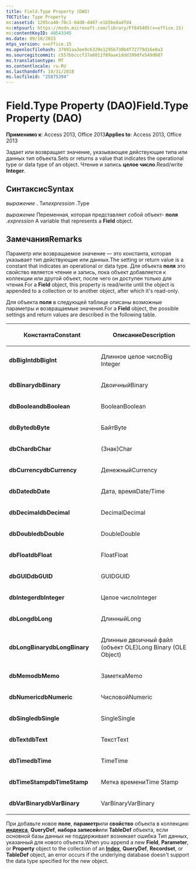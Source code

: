 ```yaml
---
title: Field.Type Property (DAO)
TOCTitle: Type Property
ms:assetid: 1295ca40-78c1-bdd0-d407-e1b5be8adfd4
ms:mtpsurl: https://msdn.microsoft.com/library/Ff845405(v=office.15)
ms:contentKeyID: 48543345
ms.date: 09/18/2015
mtps_version: v=office.15
ms.openlocfilehash: 37891aa3ee9c6329e1295b730b4f72779d16e0a3
ms.sourcegitcommit: c557bbcccf37a6011f89aae1ddd399dfe549d087
ms.translationtype: MT
ms.contentlocale: ru-RU
ms.lasthandoff: 10/31/2018
ms.locfileid: "25875394"
---
```

# <a name="fieldtype-property-dao"></a><span data-ttu-id="99a9b-102">Field.Type Property (DAO)</span><span class="sxs-lookup"><span data-stu-id="99a9b-102">Field.Type Property (DAO)</span></span>


<span data-ttu-id="99a9b-103">**Применимо к**: Access 2013, Office 2013</span><span class="sxs-lookup"><span data-stu-id="99a9b-103">**Applies to**: Access 2013, Office 2013</span></span>

<span data-ttu-id="99a9b-104">Задает или возвращает значение, указывающее действующие типа или данных тип объекта.</span><span class="sxs-lookup"><span data-stu-id="99a9b-104">Sets or returns a value that indicates the operational type or data type of an object.</span></span> <span data-ttu-id="99a9b-105">Чтение и запись **целое число**.</span><span class="sxs-lookup"><span data-stu-id="99a9b-105">Read/write **Integer**.</span></span>

## <a name="syntax"></a><span data-ttu-id="99a9b-106">Синтаксис</span><span class="sxs-lookup"><span data-stu-id="99a9b-106">Syntax</span></span>

<span data-ttu-id="99a9b-107">*выражение* . Тип</span><span class="sxs-lookup"><span data-stu-id="99a9b-107">*expression* .Type</span></span>

<span data-ttu-id="99a9b-108">*выражение* Переменная, которая представляет собой объект- **поля** .</span><span class="sxs-lookup"><span data-stu-id="99a9b-108">*expression* A variable that represents a **Field** object.</span></span>

## <a name="remarks"></a><span data-ttu-id="99a9b-109">Замечания</span><span class="sxs-lookup"><span data-stu-id="99a9b-109">Remarks</span></span>

<span data-ttu-id="99a9b-110">Параметр или возвращаемое значение — это константа, которая указывает тип действующие или данных.</span><span class="sxs-lookup"><span data-stu-id="99a9b-110">The setting or return value is a constant that indicates an operational or data type.</span></span> <span data-ttu-id="99a9b-111">Для объекта **поля** это свойство является чтение и запись, пока объект добавляется к коллекции или другой объект, после чего он доступен только для чтения.</span><span class="sxs-lookup"><span data-stu-id="99a9b-111">For a **Field** object, this property is read/write until the object is appended to a collection or to another object, after which it's read-only.</span></span>

<span data-ttu-id="99a9b-112">Для объекта **поля** в следующей таблице описаны возможные параметры и возвращаемые значения.</span><span class="sxs-lookup"><span data-stu-id="99a9b-112">For a **Field** object, the possible settings and return values are described in the following table.</span></span>

<table>
<colgroup>
<col style="width: 50%" />
<col style="width: 50%" />
</colgroup>
<thead>
<tr class="header">
<th><p><span data-ttu-id="99a9b-113">Константа</span><span class="sxs-lookup"><span data-stu-id="99a9b-113">Constant</span></span></p></th>
<th><p><span data-ttu-id="99a9b-114">Описание</span><span class="sxs-lookup"><span data-stu-id="99a9b-114">Description</span></span></p></th>
</tr>
</thead>
<tbody>
<tr class="odd">
<td><p><span data-ttu-id="99a9b-115"><strong>dbBigInt</strong></span><span class="sxs-lookup"><span data-stu-id="99a9b-115"><strong>dbBigInt</strong></span></span></p></td>
<td><p><span data-ttu-id="99a9b-116">Длинное целое число</span><span class="sxs-lookup"><span data-stu-id="99a9b-116">Big Integer</span></span></p></td>
</tr>
<tr class="even">
<td><p><span data-ttu-id="99a9b-117"><strong>dbBinary</strong></span><span class="sxs-lookup"><span data-stu-id="99a9b-117"><strong>dbBinary</strong></span></span></p></td>
<td><p><span data-ttu-id="99a9b-118">Двоичный</span><span class="sxs-lookup"><span data-stu-id="99a9b-118">Binary</span></span></p></td>
</tr>
<tr class="odd">
<td><p><span data-ttu-id="99a9b-119"><strong>dbBoolean</strong></span><span class="sxs-lookup"><span data-stu-id="99a9b-119"><strong>dbBoolean</strong></span></span></p></td>
<td><p><span data-ttu-id="99a9b-120">Boolean</span><span class="sxs-lookup"><span data-stu-id="99a9b-120">Boolean</span></span></p></td>
</tr>
<tr class="even">
<td><p><span data-ttu-id="99a9b-121"><strong>dbByte</strong></span><span class="sxs-lookup"><span data-stu-id="99a9b-121"><strong>dbByte</strong></span></span></p></td>
<td><p><span data-ttu-id="99a9b-122">Байт</span><span class="sxs-lookup"><span data-stu-id="99a9b-122">Byte</span></span></p></td>
</tr>
<tr class="odd">
<td><p><span data-ttu-id="99a9b-123"><strong>dbChar</strong></span><span class="sxs-lookup"><span data-stu-id="99a9b-123"><strong>dbChar</strong></span></span></p></td>
<td><p><span data-ttu-id="99a9b-124">(Знак)</span><span class="sxs-lookup"><span data-stu-id="99a9b-124">Char</span></span></p></td>
</tr>
<tr class="even">
<td><p><span data-ttu-id="99a9b-125"><strong>dbCurrency</strong></span><span class="sxs-lookup"><span data-stu-id="99a9b-125"><strong>dbCurrency</strong></span></span></p></td>
<td><p><span data-ttu-id="99a9b-126">Денежный</span><span class="sxs-lookup"><span data-stu-id="99a9b-126">Currency</span></span></p></td>
</tr>
<tr class="odd">
<td><p><span data-ttu-id="99a9b-127"><strong>dbDate</strong></span><span class="sxs-lookup"><span data-stu-id="99a9b-127"><strong>dbDate</strong></span></span></p></td>
<td><p><span data-ttu-id="99a9b-128">Дата, время</span><span class="sxs-lookup"><span data-stu-id="99a9b-128">Date/Time</span></span></p></td>
</tr>
<tr class="even">
<td><p><span data-ttu-id="99a9b-129"><strong>dbDecimal</strong></span><span class="sxs-lookup"><span data-stu-id="99a9b-129"><strong>dbDecimal</strong></span></span></p></td>
<td><p><span data-ttu-id="99a9b-130">Decimal</span><span class="sxs-lookup"><span data-stu-id="99a9b-130">Decimal</span></span></p></td>
</tr>
<tr class="odd">
<td><p><span data-ttu-id="99a9b-131"><strong>dbDouble</strong></span><span class="sxs-lookup"><span data-stu-id="99a9b-131"><strong>dbDouble</strong></span></span></p></td>
<td><p><span data-ttu-id="99a9b-132">Double</span><span class="sxs-lookup"><span data-stu-id="99a9b-132">Double</span></span></p></td>
</tr>
<tr class="even">
<td><p><span data-ttu-id="99a9b-133"><strong>dbFloat</strong></span><span class="sxs-lookup"><span data-stu-id="99a9b-133"><strong>dbFloat</strong></span></span></p></td>
<td><p><span data-ttu-id="99a9b-134">Float</span><span class="sxs-lookup"><span data-stu-id="99a9b-134">Float</span></span></p></td>
</tr>
<tr class="odd">
<td><p><span data-ttu-id="99a9b-135"><strong>dbGUID</strong></span><span class="sxs-lookup"><span data-stu-id="99a9b-135"><strong>dbGUID</strong></span></span></p></td>
<td><p><span data-ttu-id="99a9b-136">GUID</span><span class="sxs-lookup"><span data-stu-id="99a9b-136">GUID</span></span></p></td>
</tr>
<tr class="even">
<td><p><span data-ttu-id="99a9b-137"><strong>dbInteger</strong></span><span class="sxs-lookup"><span data-stu-id="99a9b-137"><strong>dbInteger</strong></span></span></p></td>
<td><p><span data-ttu-id="99a9b-138">Целое число</span><span class="sxs-lookup"><span data-stu-id="99a9b-138">Integer</span></span></p></td>
</tr>
<tr class="odd">
<td><p><span data-ttu-id="99a9b-139"><strong>dbLong</strong></span><span class="sxs-lookup"><span data-stu-id="99a9b-139"><strong>dbLong</strong></span></span></p></td>
<td><p><span data-ttu-id="99a9b-140">Длинный</span><span class="sxs-lookup"><span data-stu-id="99a9b-140">Long</span></span></p></td>
</tr>
<tr class="even">
<td><p><span data-ttu-id="99a9b-141"><strong>dbLongBinary</strong></span><span class="sxs-lookup"><span data-stu-id="99a9b-141"><strong>dbLongBinary</strong></span></span></p></td>
<td><p><span data-ttu-id="99a9b-142">Длинные двоичный файл (объект OLE)</span><span class="sxs-lookup"><span data-stu-id="99a9b-142">Long Binary (OLE Object)</span></span></p></td>
</tr>
<tr class="odd">
<td><p><span data-ttu-id="99a9b-143"><strong>dbMemo</strong></span><span class="sxs-lookup"><span data-stu-id="99a9b-143"><strong>dbMemo</strong></span></span></p></td>
<td><p><span data-ttu-id="99a9b-144">Заметка</span><span class="sxs-lookup"><span data-stu-id="99a9b-144">Memo</span></span></p></td>
</tr>
<tr class="even">
<td><p><span data-ttu-id="99a9b-145"><strong>dbNumeric</strong></span><span class="sxs-lookup"><span data-stu-id="99a9b-145"><strong>dbNumeric</strong></span></span></p></td>
<td><p><span data-ttu-id="99a9b-146">Числовой</span><span class="sxs-lookup"><span data-stu-id="99a9b-146">Numeric</span></span></p></td>
</tr>
<tr class="odd">
<td><p><span data-ttu-id="99a9b-147"><strong>dbSingle</strong></span><span class="sxs-lookup"><span data-stu-id="99a9b-147"><strong>dbSingle</strong></span></span></p></td>
<td><p><span data-ttu-id="99a9b-148">Single</span><span class="sxs-lookup"><span data-stu-id="99a9b-148">Single</span></span></p></td>
</tr>
<tr class="even">
<td><p><span data-ttu-id="99a9b-149"><strong>dbText</strong></span><span class="sxs-lookup"><span data-stu-id="99a9b-149"><strong>dbText</strong></span></span></p></td>
<td><p><span data-ttu-id="99a9b-150">Текст</span><span class="sxs-lookup"><span data-stu-id="99a9b-150">Text</span></span></p></td>
</tr>
<tr class="odd">
<td><p><span data-ttu-id="99a9b-151"><strong>dbTime</strong></span><span class="sxs-lookup"><span data-stu-id="99a9b-151"><strong>dbTime</strong></span></span></p></td>
<td><p><span data-ttu-id="99a9b-152">Time</span><span class="sxs-lookup"><span data-stu-id="99a9b-152">Time</span></span></p></td>
</tr>
<tr class="even">
<td><p><span data-ttu-id="99a9b-153"><strong>dbTimeStamp</strong></span><span class="sxs-lookup"><span data-stu-id="99a9b-153"><strong>dbTimeStamp</strong></span></span></p></td>
<td><p><span data-ttu-id="99a9b-154">Метка времени</span><span class="sxs-lookup"><span data-stu-id="99a9b-154">Time Stamp</span></span></p></td>
</tr>
<tr class="odd">
<td><p><span data-ttu-id="99a9b-155"><strong>dbVarBinary</strong></span><span class="sxs-lookup"><span data-stu-id="99a9b-155"><strong>dbVarBinary</strong></span></span></p></td>
<td><p><span data-ttu-id="99a9b-156">VarBinary</span><span class="sxs-lookup"><span data-stu-id="99a9b-156">VarBinary</span></span></p></td>
</tr>
</tbody>
</table>


<span data-ttu-id="99a9b-157">При добавьте новое **поле**, **параметр**или **свойство** объекта в коллекцию **[индекса](index-object-dao.md)**, **QueryDef**, **набора записей**или **TableDef** объекта, если основной базы данных не поддерживает возникает ошибка Тип данных, указанный для нового объекта.</span><span class="sxs-lookup"><span data-stu-id="99a9b-157">When you append a new **Field**, **Parameter**, or **Property** object to the collection of an **[Index](index-object-dao.md)**, **QueryDef**, **Recordset**, or **TableDef** object, an error occurs if the underlying database doesn't support the data type specified for the new object.</span></span>

